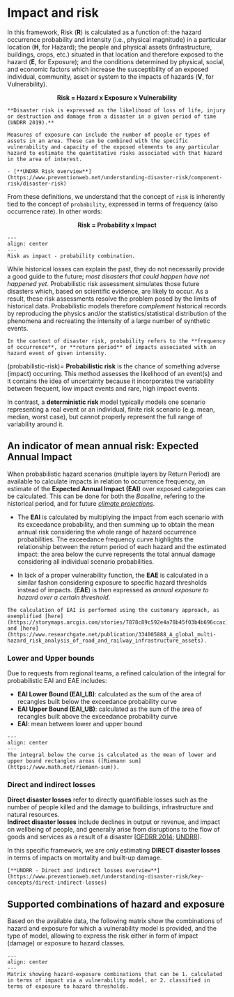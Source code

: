 # Impact and risk

In this framework, Risk (**R**) is calculated as a function of: the hazard occurrence probability and intensity (i.e., physical magnitude) in a particular location (**H**, for Hazard); the people and physical assets (infrastructure, buildings, crops, etc.) situated in that location and therefore exposed to the hazard (**E**, for Exposure); and the conditions determined by physical, social, and economic factors which increase the susceptibility of an exposed individual, community, asset or system to the impacts of hazards (**V**, for Vulnerability).

<span style="font-size: 120%;"><p align="center" size=+2><b>Risk = Hazard x Exposure x Vulnerability</b></p></span>

```{seealso}
**Disaster risk is expressed as the likelihood of loss of life, injury or destruction and damage from a disaster in a given period of time (UNDRR 2019).**

Measures of exposure can include the number of people or types of assets in an area. These can be combined with the specific vulnerability and capacity of the exposed elements to any particular hazard to estimate the quantitative risks associated with that hazard in the area of interest.

- [**UNDRR Risk overview**](https://www.preventionweb.net/understanding-disaster-risk/component-risk/disaster-risk)
```

From these definitions, we understand that the concept of `risk` is inherently tied to the concept of `probability`, expressed in terms of frequency (also occurrence rate). In other words:

<span style="font-size: 120%;"><p align="center" size=+2><b>Risk = Probability x Impact</b></p></span>

```{figure} images/risk_impact_rate.png
---
align: center
---
Risk as impact - probability combination.
```
While historical losses can explain the past, they do not necessarily provide a good guide to the future; *most disasters that could happen have not happened yet*. Probabilistic risk assessment simulates those future disasters which, based on scientific evidence, are likely to occur. As a result, these risk assessments resolve the problem posed by the limits of historical data. Probabilistic models therefore *complement* historical records by reproducing the physics and/or the statistics/statistical distribution of the phenomena and recreating the intensity of a large number of synthetic events.

```{note}
In the context of disaster risk, probability refers to the **frequency of occurrence**, or **return period** of impacts associated with an hazard event of given intensity.
```
(probabilistic-risk)=
**Probabilistic risk** is the chance of something adverse (impact) occurring. This method assesses the likelihood of an event(s) and it contains the idea of uncertainty because it incorporates the variability between frequent, low impact events and rare, high impact events.

In contrast, a **deterministic risk** model typically models one scenario representing a real event or an individual, finite risk scenario (e.g. mean, median, worst case), but cannot properly represent the full range of variability around it.

## An indicator of mean annual risk: Expected Annual Impact
When probabilistic hazard scenarios (multiple layers by Return Period) are available to calculate impacts in relation to occurrence frequency, an estimate of the **Expected Annual Impact (EAI)** over exposed categories can be calculated. This can be done for both the *Baseline*, refering to the historical period, and for future [*climate projections*](climate-change-and-disaster-risk).

- The **EAI** is calculated by multiplying the impact from each scenario with its exceedance probability, and then summing up to obtain the mean annual risk considering the whole range of hazard occurrence probabilities. The exceedance frequency curve highlights the relationship between the return period of each hazard and the estimated impact: the area below the curve represents the total annual damage considering all individual scenario probabilities.

- In lack of a proper vulnerability function, the **EAE** is calculated in a similar fashon considering  exposure to specific hazard thresholds instead of impacts. (**EAE**) is then expressed as *annual exposure to hazard over a certain threshold*.

```{seealso}
The calculation of EAI is performed using the customary approach, as exemplified [here](https://storymaps.arcgis.com/stories/7878c89c592e4a78b45f03b4b696ccac) and [here](https://www.researchgate.net/publication/334005888_A_global_multi-hazard_risk_analysis_of_road_and_railway_infrastructure_assets).
```

### Lower and Upper bounds
Due to requests from regional teams, a refined calculation of the integral for probabilistic EAI and EAE includes:

- **EAI Lower Bound (EAI_LB)**: calculated as the sum of the area of recangles built below the exceedance probability curve
- **EAI Upper Bound (EAI_UB)**: calculated as the sum of the area of recangles built above the exceedance probability curve
- **EAI**: mean between lower and upper bound

```{figure} images/lowerupper.png
---
align: center
---
The integral below the curve is calculated as the mean of lower and upper bound rectangles areas ([Riemann sum](https://www.math.net/riemann-sum)).
```

### Direct and indirect losses

**Direct disaster losses** refer to directly quantifiable losses such as the number of people killed and the damage to buildings, infrastructure and natural resources.<br>**Indirect disaster losses** include declines in output or revenue, and impact on wellbeing of people, and generally arise from disruptions to the flow of goods and services as a result of a disaster [[GFDRR 2014](https://pure.iiasa.ac.at/id/eprint/11138/); [UNDRR](https://www.undrr.org/global-assessment-report-disaster-risk-reduction-gar)].

In this specific framework, we are only estimating **DIRECT disaster losses** in terms of impacts on mortality and built-up damage.

```{seealso}
[**UNDRR - Direct and indirect losses overview**](https://www.preventionweb.net/understanding-disaster-risk/key-concepts/direct-indirect-losses)
```
## Supported combinations of hazard and exposure 
Based on the available data, the following matrix show the combinations of hazard and exposure for which a vulnerability model is provided, and the type of model, allowing to express the risk either in form of impact (damage) or exposure to hazard classes.

```{figure} images/rsk_combo.png
---
align: center
---
Matrix showing hazard-exposure combinations that can be 1. calculated in terms of impact via a vulnerability model, or 2. classified in terms of exposure to hazard thresholds.
```
